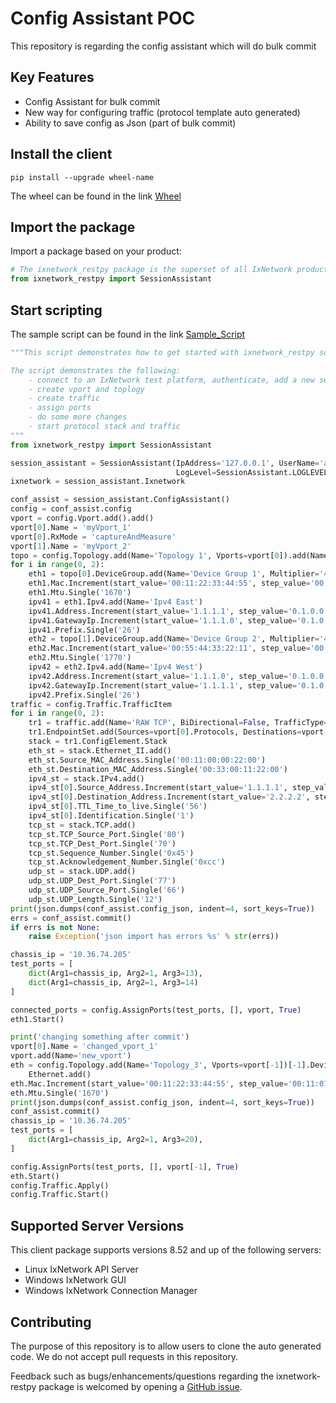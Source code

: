# Config Assistant POC
This repository is regarding the config assistant which will do bulk commit  


## Key Features
* Config Assistant for bulk commit
* New way for configuring traffic (protocol template auto generated)
* Ability to save config as Json (part of bulk commit)

## Install the client
```
pip install --upgrade wheel-name
```
The wheel can be found in the link [Wheel](Sample_Script)

## Import the package
Import a package based on your product:
```python
# The ixnetwork_restpy package is the superset of all IxNetwork products
from ixnetwork_restpy import SessionAssistant
```


## Start scripting
The sample script can be found in the link [Sample_Script](wheel)
```python
"""This script demonstrates how to get started with ixnetwork_restpy scripting.

The script demonstrates the following:
    - connect to an IxNetwork test platform, authenticate, add a new session and clear the config
    - create vport and toplogy
    - create traffic
    - assign ports
    - do some more changes
    - start protocol stack and traffic  
"""
from ixnetwork_restpy import SessionAssistant

session_assistant = SessionAssistant(IpAddress='127.0.0.1', UserName='admin', Password='admin',
                                     LogLevel=SessionAssistant.LOGLEVEL_INFO, ClearConfig=True)
ixnetwork = session_assistant.Ixnetwork

conf_assist = session_assistant.ConfigAssistant()
config = conf_assist.config
vport = config.Vport.add().add()
vport[0].Name = 'myVport_1'
vport[0].RxMode = 'captureAndMeasure'
vport[1].Name = 'myVport_2'
topo = config.Topology.add(Name='Topology 1', Vports=vport[0]).add(Name='Topology 2', Vports=vport[1])
for i in range(0, 2):
    eth1 = topo[0].DeviceGroup.add(Name='Device Group 1', Multiplier='4').Ethernet.add()
    eth1.Mac.Increment(start_value='00:11:22:33:44:55', step_value='00:11:01:00:00:01')
    eth1.Mtu.Single('1670')
    ipv41 = eth1.Ipv4.add(Name='Ipv4 East')
    ipv41.Address.Increment(start_value='1.1.1.1', step_value='0.1.0.0')
    ipv41.GatewayIp.Increment(start_value='1.1.1.0', step_value='0.1.0.0')
    ipv41.Prefix.Single('26')
    eth2 = topo[1].DeviceGroup.add(Name='Device Group 2', Multiplier='4').Ethernet.add()
    eth2.Mac.Increment(start_value='00:55:44:33:22:11', step_value='00:10:01:00:00:21')
    eth2.Mtu.Single('1770')
    ipv42 = eth2.Ipv4.add(Name='Ipv4 West')
    ipv42.Address.Increment(start_value='1.1.1.0', step_value='0.1.0.0')
    ipv42.GatewayIp.Increment(start_value='1.1.1.1', step_value='0.1.0.0')
    ipv42.Prefix.Single('26')
traffic = config.Traffic.TrafficItem
for i in range(0, 2):
    tr1 = traffic.add(Name='RAW TCP', BiDirectional=False, TrafficType='raw', TrafficItemType='l2L3')
    tr1.EndpointSet.add(Sources=vport[0].Protocols, Destinations=vport[1].Protocols)
    stack = tr1.ConfigElement.Stack
    eth_st = stack.Ethernet_II.add()
    eth_st.Source_MAC_Address.Single('00:11:00:00:22:00')
    eth_st.Destination_MAC_Address.Single('00:33:00:11:22:00')
    ipv4_st = stack.IPv4.add()
    ipv4_st[0].Source_Address.Increment(start_value='1.1.1.1', step_value='0.1.0.1')
    ipv4_st[0].Destination_Address.Increment(start_value='2.2.2.2', step_value='0.1.0.1')
    ipv4_st[0].TTL_Time_to_live.Single('56')
    ipv4_st[0].Identification.Single('1')
    tcp_st = stack.TCP.add()
    tcp_st.TCP_Source_Port.Single('80')
    tcp_st.TCP_Dest_Port.Single('70')
    tcp_st.Sequence_Number.Single('0x45')
    tcp_st.Acknowledgement_Number.Single('0xcc')
    udp_st = stack.UDP.add()
    udp_st.UDP_Dest_Port.Single('77')
    udp_st.UDP_Source_Port.Single('66')
    udp_st.UDP_Length.Single('12')
print(json.dumps(conf_assist.config_json, indent=4, sort_keys=True))
errs = conf_assist.commit()
if errs is not None:
    raise Exception('json import has errors %s' % str(errs))

chassis_ip = '10.36.74.205'
test_ports = [
    dict(Arg1=chassis_ip, Arg2=1, Arg3=13),
    dict(Arg1=chassis_ip, Arg2=1, Arg3=14)
]

connected_ports = config.AssignPorts(test_ports, [], vport, True)
eth1.Start()

print('changing something after commit')
vport[0].Name = 'changed_vport_1'
vport.add(Name='new_vport')
eth = config.Topology.add(Name='Topology_3', Vports=vport[-1])[-1].DeviceGroup.add(Multiplier=5, Name='dg1').\
    Ethernet.add()
eth.Mac.Increment(start_value='00:11:22:33:44:55', step_value='00:11:01:00:00:01')
eth.Mtu.Single('1670')
print(json.dumps(conf_assist.config_json, indent=4, sort_keys=True))
conf_assist.commit()
chassis_ip = '10.36.74.205'
test_ports = [
    dict(Arg1=chassis_ip, Arg2=1, Arg3=20),
]

config.AssignPorts(test_ports, [], vport[-1], True)
eth.Start()
config.Traffic.Apply()
config.Traffic.Start()
```

## Supported Server Versions
This client package supports versions 8.52 and up of the following servers:
* Linux IxNetwork API Server
* Windows IxNetwork GUI
* Windows IxNetwork Connection Manager


## Contributing
The purpose of this repository is to allow users to clone the auto generated code. We do not accept pull requests in this repository.

Feedback such as bugs/enhancements/questions regarding the ixnetwork-restpy package is welcomed by opening a [GitHub issue](https://github.com/OpenIxia/ixnetwork_restpy/issues).